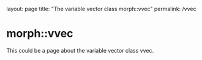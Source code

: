layout: page
title: "The variable vector class morph::vvec"
permalink: /vvec
# morph::vvec

This could be a page about the variable vector class vvec.
